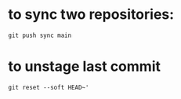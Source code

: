 # to sync two repositories:
```git push sync main```
# to unstage last commit
```git reset --soft HEAD~'```
